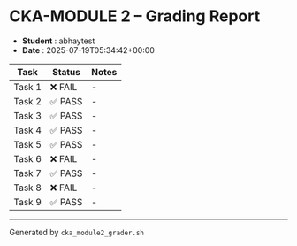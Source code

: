 # CKA-MODULE 2 – Grading Report
- **Student** : abhaytest
- **Date**    : 2025-07-19T05:34:42+00:00

| Task | Status | Notes |
|------|--------|-------|
| Task 1 | ❌ FAIL | - |
| Task 2 | ✅ PASS | - |
| Task 3 | ✅ PASS | - |
| Task 4 | ✅ PASS | - |
| Task 5 | ✅ PASS | - |
| Task 6 | ❌ FAIL | - |
| Task 7 | ✅ PASS | - |
| Task 8 | ❌ FAIL | - |
| Task 9 | ✅ PASS | - |

---
Generated by `cka_module2_grader.sh`
